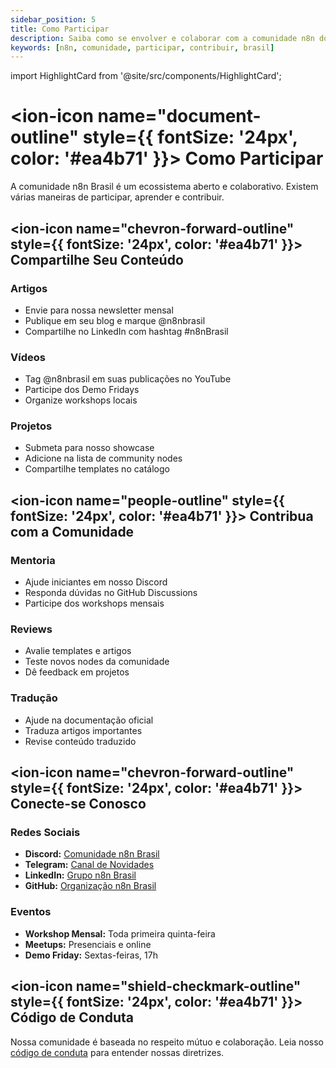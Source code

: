 ```yaml
---
sidebar_position: 5
title: Como Participar
description: Saiba como se envolver e colaborar com a comunidade n8n do Brasil.
keywords: [n8n, comunidade, participar, contribuir, brasil]
---
```

import HighlightCard from '@site/src/components/HighlightCard';

# <ion-icon name="document-outline" style={{ fontSize: '24px', color: '#ea4b71' }}></ion-icon> Como Participar

A comunidade n8n Brasil é um ecossistema aberto e colaborativo. Existem várias maneiras de participar, aprender e contribuir.

## <ion-icon name="chevron-forward-outline" style={{ fontSize: '24px', color: '#ea4b71' }}></ion-icon> Compartilhe Seu Conteúdo

### **Artigos**

- Envie para nossa newsletter mensal
- Publique em seu blog e marque @n8nbrasil
- Compartilhe no LinkedIn com hashtag #n8nBrasil

### **Vídeos**

- Tag @n8nbrasil em suas publicações no YouTube
- Participe dos Demo Fridays
- Organize workshops locais

### **Projetos**

- Submeta para nosso showcase
- Adicione na lista de community nodes
- Compartilhe templates no catálogo

## <ion-icon name="people-outline" style={{ fontSize: '24px', color: '#ea4b71' }}></ion-icon> Contribua com a Comunidade

### **Mentoria**

- Ajude iniciantes em nosso Discord
- Responda dúvidas no GitHub Discussions
- Participe dos workshops mensais

### **Reviews**

- Avalie templates e artigos
- Teste novos nodes da comunidade
- Dê feedback em projetos

### **Tradução**

- Ajude na documentação oficial
- Traduza artigos importantes
- Revise conteúdo traduzido

## <ion-icon name="chevron-forward-outline" style={{ fontSize: '24px', color: '#ea4b71' }}></ion-icon> Conecte-se Conosco

### **Redes Sociais**

- **Discord:** [Comunidade n8n Brasil](https://discord.gg/n8nbrasil)
- **Telegram:** [Canal de Novidades](https://t.me/n8nbrasil)
- **LinkedIn:** [Grupo n8n Brasil](https://linkedin.com/groups/n8nbrasil)
- **GitHub:** [Organização n8n Brasil](https://github.com/n8n-brasil)

### **Eventos**

- **Workshop Mensal:** Toda primeira quinta-feira
- **Meetups:** Presenciais e online
- **Demo Friday:** Sextas-feiras, 17h

## <ion-icon name="shield-checkmark-outline" style={{ fontSize: '24px', color: '#ea4b71' }}></ion-icon> Código de Conduta

Nossa comunidade é baseada no respeito mútuo e colaboração. Leia nosso [código de conduta](/contribuir/codigo-conduta.md) para entender nossas diretrizes.
